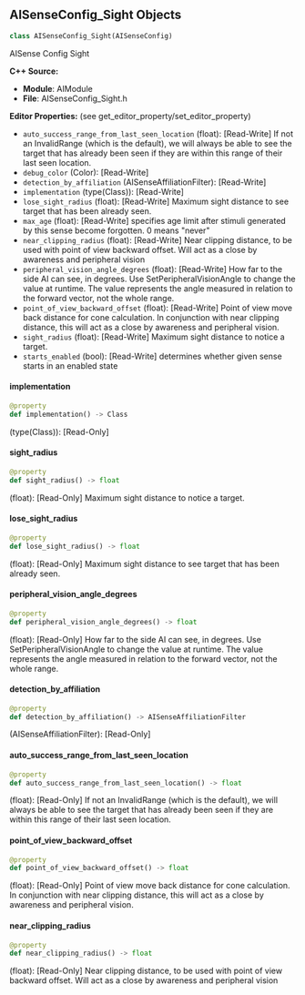## AISenseConfig_Sight Objects

```python
class AISenseConfig_Sight(AISenseConfig)
```

AISense Config Sight

**C++ Source:**

- **Module**: AIModule
- **File**: AISenseConfig_Sight.h

**Editor Properties:** (see get_editor_property/set_editor_property)

- ``auto_success_range_from_last_seen_location`` (float):  [Read-Write] If not an InvalidRange (which is the default), we will always be able to see the target that has already been seen if they are within this range of their last seen location.
- ``debug_color`` (Color):  [Read-Write]
- ``detection_by_affiliation`` (AISenseAffiliationFilter):  [Read-Write]
- ``implementation`` (type(Class)):  [Read-Write]
- ``lose_sight_radius`` (float):  [Read-Write] Maximum sight distance to see target that has been already seen.
- ``max_age`` (float):  [Read-Write] specifies age limit after stimuli generated by this sense become forgotten. 0 means "never"
- ``near_clipping_radius`` (float):  [Read-Write] Near clipping distance, to be used with point of view backward offset. Will act as a close by awareness and peripheral vision
- ``peripheral_vision_angle_degrees`` (float):  [Read-Write] How far to the side AI can see, in degrees. Use SetPeripheralVisionAngle to change the value at runtime.
      The value represents the angle measured in relation to the forward vector, not the whole range.
- ``point_of_view_backward_offset`` (float):  [Read-Write] Point of view move back distance for cone calculation. In conjunction with near clipping distance, this will act as a close by awareness and peripheral vision.
- ``sight_radius`` (float):  [Read-Write] Maximum sight distance to notice a target.
- ``starts_enabled`` (bool):  [Read-Write] determines whether given sense starts in an enabled state

<a id="unreal.AISenseConfig_Sight.implementation"></a>

#### implementation

```python
@property
def implementation() -> Class
```

(type(Class)):  [Read-Only]

<a id="unreal.AISenseConfig_Sight.sight_radius"></a>

#### sight_radius

```python
@property
def sight_radius() -> float
```

(float):  [Read-Only] Maximum sight distance to notice a target.

<a id="unreal.AISenseConfig_Sight.lose_sight_radius"></a>

#### lose_sight_radius

```python
@property
def lose_sight_radius() -> float
```

(float):  [Read-Only] Maximum sight distance to see target that has been already seen.

<a id="unreal.AISenseConfig_Sight.peripheral_vision_angle_degrees"></a>

#### peripheral_vision_angle_degrees

```python
@property
def peripheral_vision_angle_degrees() -> float
```

(float):  [Read-Only] How far to the side AI can see, in degrees. Use SetPeripheralVisionAngle to change the value at runtime.
    The value represents the angle measured in relation to the forward vector, not the whole range.

<a id="unreal.AISenseConfig_Sight.detection_by_affiliation"></a>

#### detection_by_affiliation

```python
@property
def detection_by_affiliation() -> AISenseAffiliationFilter
```

(AISenseAffiliationFilter):  [Read-Only]

<a id="unreal.AISenseConfig_Sight.auto_success_range_from_last_seen_location"></a>

#### auto_success_range_from_last_seen_location

```python
@property
def auto_success_range_from_last_seen_location() -> float
```

(float):  [Read-Only] If not an InvalidRange (which is the default), we will always be able to see the target that has already been seen if they are within this range of their last seen location.

<a id="unreal.AISenseConfig_Sight.point_of_view_backward_offset"></a>

#### point_of_view_backward_offset

```python
@property
def point_of_view_backward_offset() -> float
```

(float):  [Read-Only] Point of view move back distance for cone calculation. In conjunction with near clipping distance, this will act as a close by awareness and peripheral vision.

<a id="unreal.AISenseConfig_Sight.near_clipping_radius"></a>

#### near_clipping_radius

```python
@property
def near_clipping_radius() -> float
```

(float):  [Read-Only] Near clipping distance, to be used with point of view backward offset. Will act as a close by awareness and peripheral vision

<a id="unreal.AISenseConfig_Team"></a>